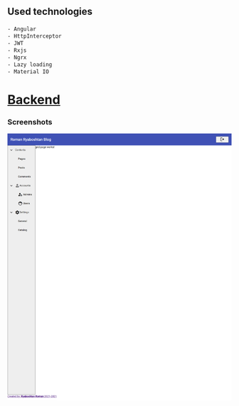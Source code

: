 ## Used technologies
    - Angular
    - HttpInterceptor
    - JWT
    - Rxjs
    - Ngrx
    - Lazy loading
    - Material IO

# [Backend](https://github.com/rryaboshtan/AngularNestJsBackend)

### Screenshots
![](screenshots/screenshot1.png)